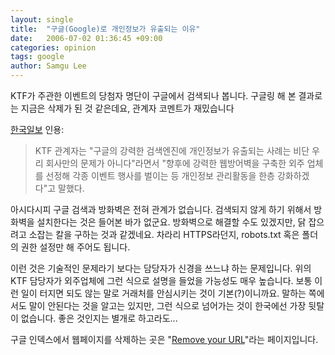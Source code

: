 ```yaml
---
layout: single
title:  "구글(Google)로 개인정보가 유출되는 이유"
date:   2006-07-02 01:36:45 +09:00
categories: opinion
tags: google
author: Samgu Lee
---
```

KTF가 주관한 이벤트의 당첨자 명단이 구글에서 검색되나 봅니다. 구글링 해 본 결과로는 지금은 삭제가 된 것 같은데요, 관계자 코멘트가 재밌습니다

[한국일보](http://news.hankooki.com/lpage/it_tech/200606/h2006062822183284590.htm) 인용:

> KTF 관계자는 "구글의 강력한 검색엔진에 개인정보가 유출되는 사례는 비단 우리 회사만의 문제가 아니다"라면서 "향후에 강력한 웹방어벽을 구축한 외주 업체를 선정해 각종 이벤트 행사를 벌이는 등 개인정보 관리활동을 한층 강화하겠다"고 말했다.

아시다시피 구글 검색과 방화벽은 전혀 관계가 없습니다. 검색되지 않게 하기 위해서 방화벽을 설치한다는 것은 들어본 바가 없군요. 방화벽으로 해결할 수도 있겠지만, 닭 잡으려고 소잡는 칼을 구하는 것과 같겠네요. 차라리 HTTPS라던지, robots.txt 혹은 폴더의 권한 설정만 해 주어도 됩니다.

이런 것은 기술적인 문제라기 보다는 담당자가 신경을 쓰느냐 하는 문제입니다. 위의 KTF 담당자가 외주업체에 그런 식으로 설명을 들었을 가능성도 매우 높습니다. 보통 이런 일이 터지면 되도 않는 말로 거래처를 안심시키는 것이 기본(?)이니까요. 말하는 쪽에서도 말이 안된다는 것을 알고는 있지만, 그런 식으로 넘어가는 것이 한국에선 가장 뒷탈이 없습니다. 좋은 것인지는 별개로 하고라도...

구글 인덱스에서 웹페이지를 삭제하는 곳은 "[Remove your URL](http://services.google.com:8882/urlconsole/controller?cmd=reload&lastcmd=login)"라는 페이지입니다.
